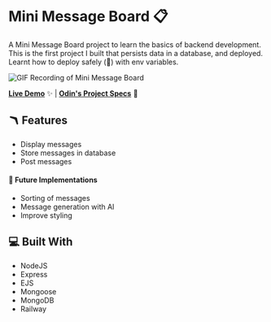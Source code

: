 # Mini Message Board 📋

A Mini Message Board project to learn the basics of backend development. This is the first project I built that persists data in a database, and deployed. Learnt how to deploy safely (🤞) with env variables.

![GIF Recording of Mini Message Board](mini-msg-board.gif)

[**Live Demo**](https://mini-msg-board.up.railway.app/) ✨ |
[**Odin's Project Specs**](https://www.theodinproject.com/lessons/nodejs-mini-message-board) 📝

## 🪃 Features

- Display messages
- Store messages in database
- Post messages

#### 🧭 Future Implementations

- Sorting of messages
- Message generation with AI
- Improve styling

## 💻 Built With

- NodeJS
- Express
- EJS
- Mongoose
- MongoDB
- Railway
